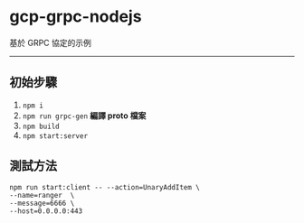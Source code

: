 # gcp-grpc-nodejs
 基於 GRPC 協定的示例

---
## 初始步驟
   1. `npm i` 
   2. `npm run grpc-gen`  **編譯 proto 檔案**
   3. `npm build`
   4. `npm start:server`

## 測試方法   
 ```  
npm run start:client -- --action=UnaryAddItem \
--name=ranger  \
--message=6666 \
--host=0.0.0.0:443
```

